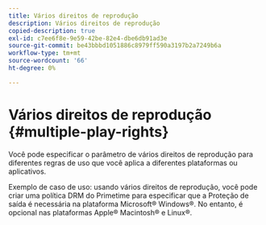 ```yaml
---
title: Vários direitos de reprodução
description: Vários direitos de reprodução
copied-description: true
exl-id: c7ee6f8e-9e59-42be-82e4-dbe6db91ad3e
source-git-commit: be43bbbd1051886c8979ff590a3197b2a7249b6a
workflow-type: tm+mt
source-wordcount: '66'
ht-degree: 0%

---
```


# Vários direitos de reprodução {#multiple-play-rights}

Você pode especificar o parâmetro de vários direitos de reprodução para diferentes regras de uso que você aplica a diferentes plataformas ou aplicativos.

Exemplo de caso de uso: usando vários direitos de reprodução, você pode criar uma política DRM do Primetime para especificar que a Proteção de saída é necessária na plataforma Microsoft® Windows®. No entanto, é opcional nas plataformas Apple® Macintosh® e Linux®.

